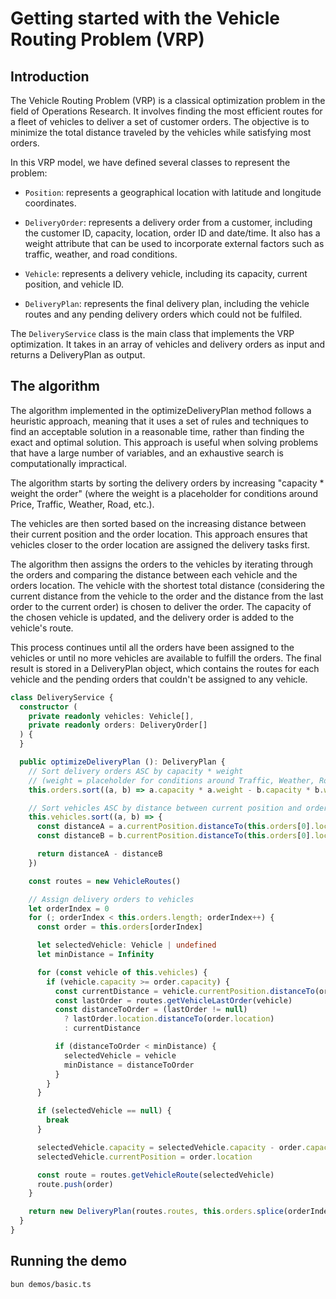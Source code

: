 # Getting started with the Vehicle Routing Problem (VRP) 

## Introduction
The Vehicle Routing Problem (VRP) is a classical optimization problem in the field of Operations Research. It involves finding the most efficient routes for a fleet of vehicles to deliver a set of customer orders. The objective is to minimize the total distance traveled by the vehicles while satisfying most orders.

In this VRP model, we have defined several classes to represent the problem:

* `Position`: represents a geographical location with latitude and longitude coordinates. 

* `DeliveryOrder`: represents a delivery order from a customer, including the customer ID, capacity, location, order ID and date/time. It also has a weight attribute that can be used to incorporate external factors such as traffic, weather, and road conditions.

* `Vehicle`: represents a delivery vehicle, including its capacity, current position, and vehicle ID.

* `DeliveryPlan`: represents the final delivery plan, including the vehicle routes and any pending delivery orders which could not be fulfiled.

The `DeliveryService` class is the main class that implements the VRP optimization. It takes in an array of vehicles and delivery orders as input and returns a DeliveryPlan as output.

## The algorithm
The algorithm implemented in the optimizeDeliveryPlan method follows a heuristic approach, meaning that it uses a set of rules and techniques to find an acceptable solution in a reasonable time, rather than finding the exact and optimal solution. This approach is useful when solving problems that have a large number of variables, and an exhaustive search is computationally impractical.

The algorithm starts by sorting the delivery orders by increasing "capacity * weight the order" (where the weight is a placeholder for conditions around Price, Traffic, Weather, Road, etc.). 

The vehicles are then sorted based on the increasing distance between their current position and the order location. This approach ensures that vehicles closer to the order location are assigned the delivery tasks first.

The algorithm then assigns the orders to the vehicles by iterating through the orders and comparing the distance between each vehicle and the orders location. The vehicle with the shortest total distance (considering the current distance from the vehicle to the order and the distance from the last order to the current order) is chosen to deliver the order. The capacity of the chosen vehicle is updated, and the delivery order is added to the vehicle's route.

This process continues until all the orders have been assigned to the vehicles or until no more vehicles are available to fulfill the orders. The final result is stored in a DeliveryPlan object, which contains the routes for each vehicle and the pending orders that couldn't be assigned to any vehicle.

```ts
class DeliveryService {
  constructor (
    private readonly vehicles: Vehicle[],
    private readonly orders: DeliveryOrder[]
  ) {
  }

  public optimizeDeliveryPlan (): DeliveryPlan {
    // Sort delivery orders ASC by capacity * weight
    // (weight = placeholder for conditions around Traffic, Weather, Road, etc...)
    this.orders.sort((a, b) => a.capacity * a.weight - b.capacity * b.weight)

    // Sort vehicles ASC by distance between current position and order location
    this.vehicles.sort((a, b) => {
      const distanceA = a.currentPosition.distanceTo(this.orders[0].location)
      const distanceB = b.currentPosition.distanceTo(this.orders[0].location)

      return distanceA - distanceB
    })

    const routes = new VehicleRoutes()

    // Assign delivery orders to vehicles
    let orderIndex = 0
    for (; orderIndex < this.orders.length; orderIndex++) {
      const order = this.orders[orderIndex]

      let selectedVehicle: Vehicle | undefined
      let minDistance = Infinity

      for (const vehicle of this.vehicles) {
        if (vehicle.capacity >= order.capacity) {
          const currentDistance = vehicle.currentPosition.distanceTo(order.location)
          const lastOrder = routes.getVehicleLastOrder(vehicle)
          const distanceToOrder = (lastOrder != null)
            ? lastOrder.location.distanceTo(order.location)
            : currentDistance

          if (distanceToOrder < minDistance) {
            selectedVehicle = vehicle
            minDistance = distanceToOrder
          }
        }
      }

      if (selectedVehicle == null) {
        break
      }

      selectedVehicle.capacity = selectedVehicle.capacity - order.capacity
      selectedVehicle.currentPosition = order.location

      const route = routes.getVehicleRoute(selectedVehicle)
      route.push(order)
    }

    return new DeliveryPlan(routes.routes, this.orders.splice(orderIndex))
  }
}
```

## Running the demo

```bash
bun demos/basic.ts
```